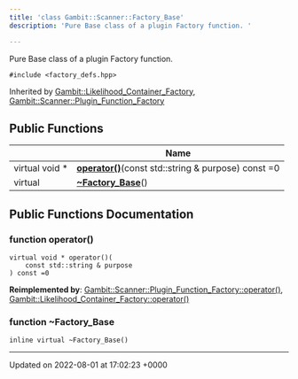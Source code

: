 ```yaml
---
title: 'class Gambit::Scanner::Factory_Base'
description: 'Pure Base class of a plugin Factory function. '

---
```









Pure Base class of a plugin Factory function. 


`#include <factory_defs.hpp>`

Inherited by [Gambit::Likelihood_Container_Factory](/documentation/code/classes/classgambit_1_1likelihood__container__factory/), [Gambit::Scanner::Plugin_Function_Factory](/documentation/code/classes/classgambit_1_1scanner_1_1plugin__function__factory/)

## Public Functions

|                | Name           |
| -------------- | -------------- |
| virtual void * | **[operator()](/documentation/code/classes/classgambit_1_1scanner_1_1factory__base/#function-operator())**(const std::string & purpose) const =0 |
| virtual | **[~Factory_Base](/documentation/code/classes/classgambit_1_1scanner_1_1factory__base/#function-~factory-base)**() |

## Public Functions Documentation

### function operator()

```
virtual void * operator()(
    const std::string & purpose
) const =0
```


**Reimplemented by**: [Gambit::Scanner::Plugin_Function_Factory::operator()](/documentation/code/classes/classgambit_1_1scanner_1_1plugin__function__factory/#function-operator()), [Gambit::Likelihood_Container_Factory::operator()](/documentation/code/classes/classgambit_1_1likelihood__container__factory/#function-operator())


### function ~Factory_Base

```
inline virtual ~Factory_Base()
```


-------------------------------

Updated on 2022-08-01 at 17:02:23 +0000